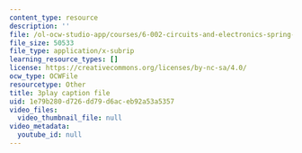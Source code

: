 ```yaml
---
content_type: resource
description: ''
file: /ol-ocw-studio-app/courses/6-002-circuits-and-electronics-spring-2007/1e79b280d726dd79d6aceb92a53a5357_R4KxlqsuZ0A.srt
file_size: 50533
file_type: application/x-subrip
learning_resource_types: []
license: https://creativecommons.org/licenses/by-nc-sa/4.0/
ocw_type: OCWFile
resourcetype: Other
title: 3play caption file
uid: 1e79b280-d726-dd79-d6ac-eb92a53a5357
video_files:
  video_thumbnail_file: null
video_metadata:
  youtube_id: null
---
```


